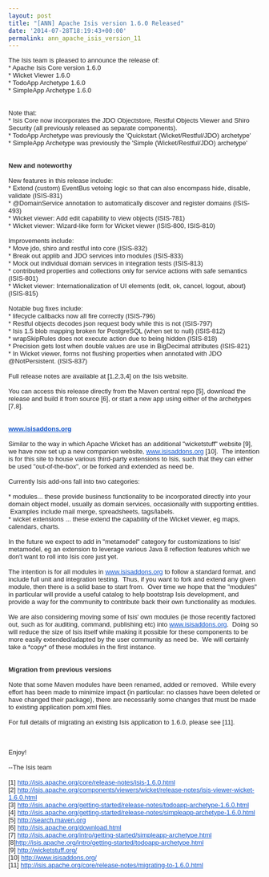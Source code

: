 ```yaml
---
layout: post
title: "[ANN] Apache Isis version 1.6.0 Released"
date: '2014-07-28T18:19:43+00:00'
permalink: ann_apache_isis_version_11
---
```

<div style="color: #222222; font-family: arial; font-size: small;">The Isis team is pleased to announce the release of:</div> 
  <div style="color: #222222; font-family: arial; font-size: small;">* Apache Isis Core version 1.6.0<br /></div> 
  <div style="color: #222222; font-family: arial; font-size: small;">* Wicket Viewer 1.6.0</div> 
  <div style="color: #222222; font-family: arial; font-size: small;">* TodoApp Archetype 1.6.0</div> 
  <div style="color: #222222; font-family: arial; font-size: small;">* SimpleApp Archetype 1.6.0</div> 
  <div style="color: #222222; font-family: arial; font-size: small;"><br /></div> 
  <div style="color: #222222; font-family: arial; font-size: small;"><br /></div> 
  <div style="color: #222222; font-family: arial; font-size: small;">Note that:</div> 
  <div style="color: #222222; font-family: arial; font-size: small;">* Isis Core now incorporates the JDO Objectstore, Restful Objects Viewer and Shiro Security (all previously released as separate components).</div> 
  <div style="color: #222222; font-family: arial; font-size: small;">* TodoApp Archetype was previously the 'Quickstart (Wicket/Restful/JDO) archetype'</div> 
  <div style="color: #222222; font-family: arial; font-size: small;">* SimpleApp Archetype was previously the 'Simple (Wicket/Restful/JDO) archetype'</div> 
  <div style="color: #222222; font-family: arial; font-size: small;"><br /></div> 
  <div style="color: #222222; font-family: arial; font-size: small;"><br /></div> 
  <div style="color: #222222; font-family: arial; font-size: small;"><b>New and noteworthy</b></div> 
  <div style="color: #222222; font-family: arial; font-size: small;"><b><br /></b></div> 
  <div style="color: #222222; font-family: arial; font-size: small;">New features in this release include:</div> 
  <div style="color: #222222; font-family: arial; font-size: small;">* Extend (custom) EventBus vetoing logic so that can also encompass hide, disable, validate (ISIS-831)&nbsp;<br /></div> 
  <div style="color: #222222; font-family: arial; font-size: small;"> 
    <div>* @DomainService annotation to automatically discover and register domains (ISIS-493)</div> 
    <div>* Wicket viewer: Add edit capability to view objects (ISIS-781)</div> 
    <div>* Wicket viewer: Wizard-like form for Wicket viewer (ISIS-800, ISIS-810)</div> 
    <div><br /></div> 
    <div>Improvements include:</div> 
    <div>* Move jdo, shiro and restful into core (ISIS-832)</div> 
    <div>* Break out applib and JDO services into modules (ISIS-833)</div> 
    <div>* Mock out individual domain services in integration tests (ISIS-813)</div> 
    <div>* contributed properties and collections only for service actions with safe semantics (ISIS-801)</div> 
    <div>* Wicket viewer: Internationalization of UI elements (edit, ok, cancel, logout, about) (ISIS-815)</div> 
    <div><br /></div> 
    <div>Notable bug fixes include:</div> 
    <div>* lifecycle callbacks now all fire correctly (ISIS-796)</div> 
    <div>* Restful objects decodes json request body while this is not (ISIS-797)</div> 
    <div>* Isis 1.5 blob mapping broken for PostgreSQL (when set to null) (ISIS-812)</div> 
    <div>* wrapSkipRules does not execute action due to being hidden (ISIS-818)</div> 
    <div>* Precision gets lost when double values are use in BigDecimal attributes (ISIS-821)</div> 
    <div>* In Wicket viewer, forms not flushing properties when annotated with JDO @NotPersistent. (ISIS-837)</div> 
    <div><br /></div> 
    <div> 
      <div>Full release notes are available at [1,2,3,4] on the Isis website.</div> 
      <div><br /></div> 
      <div>You can access this release directly from the Maven central repo [5], download the release and build it from source [6], or start a new app using either of the archetypes [7,8].</div> 
    </div> 
    <div><br /></div> 
    <div><br /></div> 
    <div><b><a href="http://www.isisaddons.org/" target="_blank" style="color: #1155cc;">www.isisaddons.org</a></b></div> 
    <div><br /></div> 
    <div>Similar to the way in which Apache Wicket has an additional &quot;wicketstuff&quot; website [9], we have now set up a new companion website,&nbsp;<a href="http://www.isisaddons.org/" target="_blank" style="color: #1155cc;">www.isisaddons.org</a>&nbsp;[<wbr />10]. &nbsp;The intention is for this site to house various third-party extensions to Isis, such that they can either be used &quot;out-of-the-box&quot;, or be forked and extended as need be.</div> 
    <div><br /></div> 
    <div>Currently Isis add-ons fall into two categories:<br /></div> 
  </div> 
  <div style="color: #222222; font-family: arial; font-size: small;"><br /></div> 
  <div style="color: #222222; font-family: arial; font-size: small;">* modules... these provide business functionality to be incorporated directly into your domain object model, usually as domain services, occasionally with supporting entities. &nbsp;Examples include mail merge, spreadsheets, tags/labels.</div> 
  <div style="color: #222222; font-family: arial; font-size: small;">* wicket extensions ... these extend the capability of the Wicket viewer, eg maps, calendars, charts.<br /></div> 
  <div style="color: #222222; font-family: arial; font-size: small;"><br /></div> 
  <div style="color: #222222; font-family: arial; font-size: small;">In the future we expect to add in &quot;metamodel&quot; category for customizations to Isis' metamodel, eg an extension to leverage various Java 8 reflection features which we don't want to roll into Isis core just yet.</div> 
  <div style="color: #222222; font-family: arial; font-size: small;"><br /></div> 
  <div style="color: #222222; font-family: arial; font-size: small;">The intention is for all modules in <a href="http://www.isisaddons.org/" target="_blank" style="color: #1155cc;">www.isisaddons.org</a> to follow a standard format, and include full unit and integration testing. &nbsp;Thus, if you want to fork and extend any given module, then there is a solid base to start from. &nbsp;Over time we hope that the &quot;modules&quot; in particular will provide a useful catalog to help bootstrap Isis development, and provide a way for the community to contribute back their own functionality as modules.</div> 
  <div style="color: #222222; font-family: arial; font-size: small;"><br /></div> 
  <div style="color: #222222; font-family: arial; font-size: small;">We are also considering moving some of Isis' own modules (ie those recently factored out, such as for auditing, command, publishing etc) into <a href="http://www.isisaddons.org/" target="_blank" style="color: #1155cc;">www.isisaddons.org</a>. &nbsp;Doing so will reduce the size of Isis itself while making it possible for these components to be more easily extended/adapted by the user community as need be. &nbsp;We will certainly take a *copy* of these modules in the first instance.</div> 
  <div style="color: #222222; font-family: arial; font-size: small;"><br /></div> 
  <div style="color: #222222; font-family: arial; font-size: small;"><br /></div> 
  <div style="color: #222222; font-family: arial; font-size: small;"><b>Migration from previous versions</b></div> 
  <div style="color: #222222; font-family: arial; font-size: small;"><br /></div> 
  <div style="color: #222222; font-family: arial; font-size: small;">Note that some Maven modules have been renamed, added or removed. &nbsp;While every effort has been made to minimize impact (in particular: no classes have been deleted or have changed their package), there are necessarily some changes that must be made to existing application pom.xml files.</div> 
  <div style="color: #222222; font-family: arial; font-size: small;"><br /></div> 
  <div style="color: #222222; font-family: arial; font-size: small;">For full details of migrating an existing Isis application to 1.6.0, please see [11].</div> 
  <div style="color: #222222; font-family: arial; font-size: small;"><br /></div> 
  <div style="color: #222222; font-family: arial; font-size: small;"><br /></div> 
  <div style="color: #222222; font-family: arial; font-size: small;"><br /></div> 
  <div style="color: #222222; font-family: arial; font-size: small;">Enjoy!</div> 
  <div style="color: #222222; font-family: arial; font-size: small;"><br /></div> 
  <div style="color: #222222; font-family: arial; font-size: small;">--The Isis team</div> 
  <div style="color: #222222; font-family: arial; font-size: small;"><br /></div> 
  <div style="color: #222222; font-family: arial; font-size: small;">[1] <a href="http://isis.apache.org/core/release-notes/isis-1.6.0.html" target="_blank" style="color: #1155cc;">http://isis.apache.org/core/<wbr />release-notes/isis-1.6.0.html</a></div> 
  <div style="color: #222222; font-family: arial; font-size: small;">[2] <a href="http://isis.apache.org/components/viewers/wicket/release-notes/isis-viewer-wicket-1.6.0.html" target="_blank" style="color: #1155cc;">http://isis.apache.org/<wbr />components/viewers/wicket/<wbr />release-notes/isis-viewer-<wbr />wicket-1.6.0.html</a></div> 
  <div style="color: #222222; font-family: arial; font-size: small;">[3] <a href="http://isis.apache.org/getting-started/release-notes/todoapp-archetype-1.6.0.html" target="_blank" style="color: #1155cc;">http://isis.apache.org/<wbr />getting-started/release-notes/<wbr />todoapp-archetype-1.6.0.html</a></div> 
  <div style="color: #222222; font-family: arial; font-size: small;">[4] <a href="http://isis.apache.org/getting-started/release-notes/simpleapp-archetype-1.6.0.html" target="_blank" style="color: #1155cc;">http://isis.apache.org/<wbr />getting-started/release-notes/<wbr />simpleapp-archetype-1.6.0.html</a></div> 
  <div style="color: #222222; font-family: arial; font-size: small;">[5] <a href="http://search.maven.org/" target="_blank" style="color: #1155cc;">http://search.maven.org</a></div> 
  <div style="color: #222222; font-family: arial; font-size: small;">[6] <a href="http://isis.apache.org/download.html" target="_blank" style="color: #1155cc;">http://isis.apache.org/<wbr />download.html</a></div> 
  <div style="color: #222222; font-family: arial; font-size: small;">[7]&nbsp;<a href="http://isis.apache.org/intro/getting-started/simpleapp-archetype.html" target="_blank" style="color: #1155cc;">http://isis.apache.org/<wbr />intro/getting-started/<wbr />simpleapp-archetype.html</a></div> 
  <div style="color: #222222; font-family: arial; font-size: small;">[8]<a href="http://isis.apache.org/intro/getting-started/todoapp-archetype.html" target="_blank" style="color: #1155cc;">http://isis.apache.org/<wbr />intro/getting-started/todoapp-<wbr />archetype.html</a></div> 
  <div style="color: #222222; font-family: arial; font-size: small;">[9]&nbsp;<a href="http://wicketstuff.org/" target="_blank" style="color: #1155cc;">http://wicketstuff.org/</a><br /></div> 
  <div style="color: #222222; font-family: arial; font-size: small;">[10] <a href="http://www.isisaddons.org/" target="_blank" style="color: #1155cc;">http://www.isisaddons.org/</a></div> 
  <div style="color: #222222; font-family: arial; font-size: small;">[11]&nbsp;<a href="http://isis.apache.org/core/release-notes/migrating-to-1.6.0.html" target="_blank" style="color: #1155cc;">http://isis.apache.org/<wbr />core/release-notes/migrating-<wbr />to-1.6.0.html</a></div>
